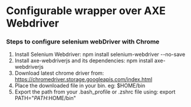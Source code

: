 # Configurable wrapper over AXE Webdriver

### Steps to configure selenium webDriver with Chrome
1. Install Selenium Webdriver: npm install selenium-webdriver --no-save
2. Install axe-webdriverjs and its dependencies: npm install axe-webdriverjs
3. Download latest chrome driver from: https://chromedriver.storage.googleapis.com/index.html
4. Place the downloaded file in your bin. eg: $HOME/bin
5. Export the path from your .bash_profile or .zshrc file using:
   export PATH="$PATH:$HOME/bin"